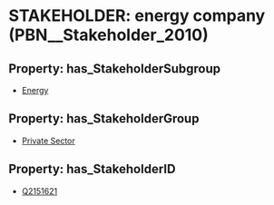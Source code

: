 # STAKEHOLDER: __energy company__ (PBN__Stakeholder_2010)

## Property: has_StakeholderSubgroup

* [Energy](PBN__StakeholderSubgroup_30)

## Property: has_StakeholderGroup

* [Private Sector](PBN__StakeholderGroup_5)

## Property: has_StakeholderID

* [Q2151621](Q2151621)

